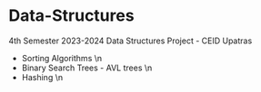 # Data-Structures
4th Semester 2023-2024
Data Structures Project - CEID Upatras
- Sorting Algorithms \n
- Binary Search Trees - AVL trees \n
- Hashing \n
